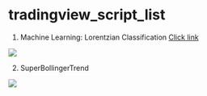 # tradingview_script_list

1. Machine Learning: Lorentzian Classification
[Click link](https://github.com/tontheonelove/tradingview_script_best/blob/main/1.Machine%20Learning:%20Lorentzian%20Classification)

<img src = https://www.tradingview.com/x/Wgf11Nn5 />

2. SuperBollingerTrend

<img src = https://www.tradingview.com/x/Kzd83RTH />
